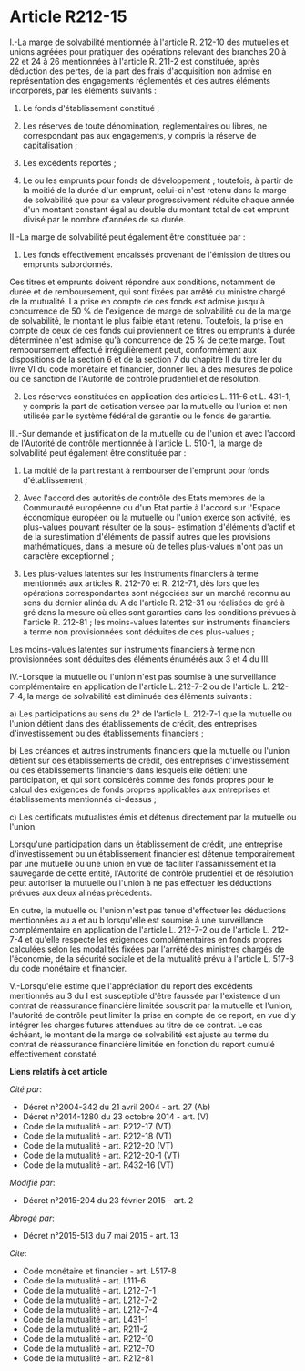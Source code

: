 # Article R212-15

I.-La marge de solvabilité mentionnée à l'article R. 212-10 des mutuelles et unions agréées pour pratiquer des opérations
relevant des branches 20 à 22 et 24 à 26 mentionnées à l'article R. 211-2 est constituée, après déduction des pertes, de la
part des frais d'acquisition non admise en représentation des engagements réglementés et des autres éléments incorporels, par
les éléments suivants : 

1. Le fonds d'établissement constitué ; 

2. Les réserves de toute dénomination, réglementaires ou libres, ne correspondant pas aux engagements, y compris la réserve
de capitalisation ; 

3. Les excédents reportés ; 

4. Le ou les emprunts pour fonds de développement ; toutefois, à partir de la moitié de la durée d'un emprunt, celui-ci n'est
retenu dans la marge de solvabilité que pour sa valeur progressivement réduite chaque année d'un montant constant égal au
double du montant total de cet emprunt divisé par le nombre d'années de sa durée. 

II.-La marge de solvabilité peut également être constituée par : 

1. Les fonds effectivement encaissés provenant de l'émission de titres ou emprunts subordonnés. 

Ces titres et emprunts doivent répondre aux conditions, notamment de durée et de remboursement, qui sont fixées par arrêté du
ministre chargé de la mutualité. La prise en compte de ces fonds est admise jusqu'à concurrence de 50 % de l'exigence de
marge de solvabilité ou de la marge de solvabilité, le montant le plus faible étant retenu. Toutefois, la prise en compte de
ceux de ces fonds qui proviennent de titres ou emprunts à durée déterminée n'est admise qu'à concurrence de 25 % de cette
marge. Tout remboursement effectué irrégulièrement peut, conformément aux dispositions de la section 6 et de la section 7 du
chapitre II du titre Ier du livre VI du code monétaire et financier, donner lieu à des mesures de police ou de sanction de
l'Autorité de contrôle prudentiel et de résolution. 

2. Les réserves constituées en application des articles L. 111-6 et L. 431-1, y compris la part de cotisation versée par la
mutuelle ou l'union et non utilisée par le système fédéral de garantie ou le fonds de garantie. 

III.-Sur demande et justification de la mutuelle ou de l'union et avec l'accord de l'Autorité de contrôle mentionnée à
l'article L. 510-1, la marge de solvabilité peut également être constituée par : 

1. La moitié de la part restant à rembourser de l'emprunt pour fonds d'établissement ; 

2. Avec l'accord des autorités de contrôle des Etats membres de la Communauté européenne ou d'un Etat partie à l'accord sur
l'Espace économique européen où la mutuelle ou l'union exerce son activité, les plus-values pouvant résulter de la sous-
estimation d'éléments d'actif et de la surestimation d'éléments de passif autres que les provisions mathématiques, dans la
mesure où de telles plus-values n'ont pas un caractère exceptionnel ; 

3. Les plus-values latentes sur les instruments financiers à terme mentionnés aux articles R. 212-70 et R. 212-71, dès lors
que les opérations correspondantes sont négociées sur un marché reconnu au sens du dernier alinéa du A de l'article R. 212-31
ou réalisées de gré à gré dans la mesure où elles sont garanties dans les conditions prévues à l'article R. 212-81 ; les
moins-values latentes sur instruments financiers à terme non provisionnées sont déduites de ces plus-values ; 

Les moins-values latentes sur instruments financiers à terme non provisionnées sont déduites des éléments énumérés aux 3 et 4
du III. 

IV.-Lorsque la mutuelle ou l'union n'est pas soumise à une surveillance complémentaire en application de l'article L. 212-7-2
ou de l'article L. 212-7-4, la marge de solvabilité est diminuée des éléments suivants : 

a) Les participations au sens du 2° de l'article L. 212-7-1 que la mutuelle ou l'union détient dans des établissements de
crédit, des entreprises d'investissement ou des établissements financiers ; 

b) Les créances et autres instruments financiers que la mutuelle ou l'union détient sur des établissements de crédit, des
entreprises d'investissement ou des établissements financiers dans lesquels elle détient une participation, et qui sont
considérés comme des fonds propres pour le calcul des exigences de fonds propres applicables aux entreprises et
établissements mentionnés ci-dessus ; 

c) Les certificats mutualistes émis et détenus directement par la mutuelle ou l'union. 

Lorsqu'une participation dans un établissement de crédit, une entreprise d'investissement ou un établissement financier est
détenue temporairement par une mutuelle ou une union en vue de faciliter l'assainissement et la sauvegarde de cette entité,
l'Autorité de contrôle prudentiel et de résolution peut autoriser la mutuelle ou l'union à ne pas effectuer les déductions
prévues aux deux alinéas précédents. 

En outre, la mutuelle ou l'union n'est pas tenue d'effectuer les déductions mentionnées au a et au b lorsqu'elle est soumise
à une surveillance complémentaire en application de l'article L. 212-7-2 ou de l'article L. 212-7-4 et qu'elle respecte les
exigences complémentaires en fonds propres calculées selon les modalités fixées par l'arrêté des ministres chargés de
l'économie, de la sécurité sociale et de la mutualité prévu à l'article L. 517-8 du code monétaire et financier. 

V.-Lorsqu'elle estime que l'appréciation du report des excédents mentionnés au 3 du I est susceptible d'être faussée par
l'existence d'un contrat de réassurance financière limitée souscrit par la mutuelle et l'union, l'autorité de contrôle peut
limiter la prise en compte de ce report, en vue d'y intégrer les charges futures attendues au titre de ce contrat. Le cas
échéant, le montant de la marge de solvabilité est ajusté au terme du contrat de réassurance financière limitée en fonction
du report cumulé effectivement constaté.

**Liens relatifs à cet article**

_Cité par_:

  - Décret n°2004-342 du 21 avril 2004 - art. 27 (Ab)
  - Décret n°2014-1280 du 23 octobre 2014 - art. (V)
  - Code de la mutualité - art. R212-17 (VT)
  - Code de la mutualité - art. R212-18 (VT)
  - Code de la mutualité - art. R212-20 (VT)
  - Code de la mutualité - art. R212-20-1 (VT)
  - Code de la mutualité - art. R432-16 (VT)

_Modifié par_:

  - Décret n°2015-204 du 23 février 2015 - art. 2

_Abrogé par_:

  - Décret n°2015-513 du 7 mai 2015 - art. 13

_Cite_:

  - Code monétaire et financier - art. L517-8
  - Code de la mutualité - art. L111-6
  - Code de la mutualité - art. L212-7-1
  - Code de la mutualité - art. L212-7-2
  - Code de la mutualité - art. L212-7-4
  - Code de la mutualité - art. L431-1
  - Code de la mutualité - art. R211-2
  - Code de la mutualité - art. R212-10
  - Code de la mutualité - art. R212-70
  - Code de la mutualité - art. R212-81
